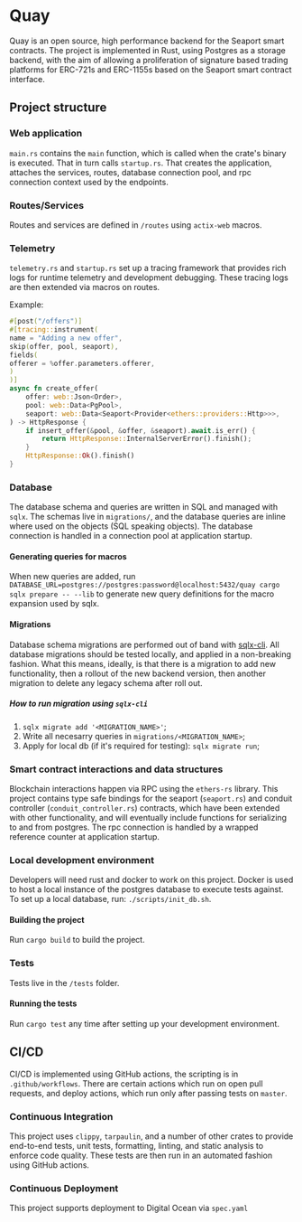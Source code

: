 # Quay

Quay is an open source, high performance backend for the Seaport smart 
contracts. The project is implemented in Rust, using Postgres as a storage
backend, with the aim of allowing a proliferation of signature based 
trading platforms for ERC-721s and ERC-1155s based on the Seaport smart 
contract interface.

## Project structure

### Web application

`main.rs` contains the `main` function, which is called when the crate's
binary is executed. That in turn calls `startup.rs`. That creates the
application, attaches the services, routes, database connection pool, and
rpc connection context used by the endpoints.

### Routes/Services

Routes and services are defined in `/routes` using `actix-web` macros.

### Telemetry

`telemetry.rs` and `startup.rs` set up a tracing framework that provides rich
logs for runtime telemetry and development debugging. These tracing logs are
then extended via macros on routes.

Example:

```rust
#[post("/offers")]
#[tracing::instrument(
name = "Adding a new offer",
skip(offer, pool, seaport),
fields(
offerer = %offer.parameters.offerer,
)
)]
async fn create_offer(
    offer: web::Json<Order>,
    pool: web::Data<PgPool>,
    seaport: web::Data<Seaport<Provider<ethers::providers::Http>>>,
) -> HttpResponse {
    if insert_offer(&pool, &offer, &seaport).await.is_err() {
        return HttpResponse::InternalServerError().finish();
    }
    HttpResponse::Ok().finish()
}
```

### Database

The database schema and queries are written in SQL and managed with `sqlx`. The
schemas live in `migrations/`, and the database queries are inline where used
on the objects (SQL speaking objects). The database connection is handled in a
connection pool at application startup.

#### Generating queries for macros

When new queries are added, run `DATABASE_URL=postgres://postgres:password@localhost:5432/quay cargo sqlx prepare -- --lib`
to generate new query definitions for the macro expansion used by sqlx.

#### Migrations

Database schema migrations are performed out of band with
[sqlx-cli](https://crates.io/crates/sqlx-cli). All database migrations should be
tested locally, and applied in a non-breaking fashion. What this means, ideally,
is that there is a migration to add new functionality, then a rollout of the new
backend version, then another migration to delete any legacy schema after roll
out.

##### How to run migration using `sqlx-cli`
1. `sqlx migrate add '<MIGRATION_NAME>'`;
2. Write all necesarry queries in `migrations/<MIGRATION_NAME>`;
3. Apply for local db (if it's required for testing): `sqlx migrate run`;

### Smart contract interactions and data structures

Blockchain interactions happen via RPC using the `ethers-rs` library. This project
contains type safe bindings for the seaport (`seaport.rs`) and conduit controller
(`conduit_controller.rs`) contracts, which have been extended with other
functionality, and will eventually include functions for serializing to and
from postgres. The rpc connection is handled by a wrapped reference counter
at application startup.

### Local development environment

Developers will need rust and docker to work on this project. Docker is used
to host a local instance  of the postgres database to execute tests against.
To set up a local database, run: `./scripts/init_db.sh`.

#### Building the project

Run `cargo build` to build the project.

### Tests

Tests live in the `/tests` folder.

#### Running the tests

Run `cargo test` any time after setting up your development environment.

## CI/CD

CI/CD is implemented using GitHub actions, the scripting is in
`.github/workflows`. There are certain actions which run on open
pull requests, and deploy actions, which run only after passing
tests on `master`.

### Continuous Integration

This project uses `clippy`, `tarpaulin`, and a number of other crates
to provide end-to-end tests, unit tests, formatting, linting, and static
analysis to enforce code quality. These tests are then run in an automated
fashion using GitHub actions.

### Continuous Deployment

This project supports deployment to Digital Ocean via `spec.yaml`